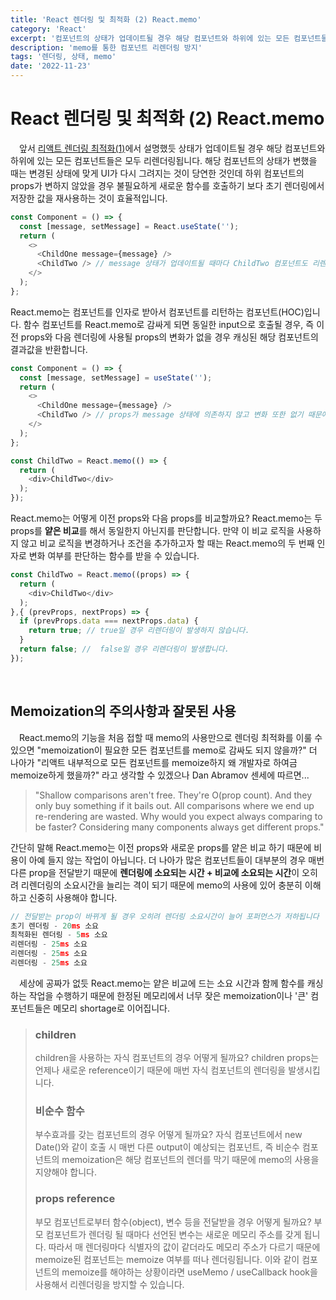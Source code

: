 ```yaml
---
title: 'React 렌더링 및 최적화 (2) React.memo'
category: 'React'
excerpt: '컴포넌트의 상태가 업데이트될 경우 해당 컴포넌트와 하위에 있는 모든 컴포넌트들은 모두 리렌더링됩니다. 해당 컴포넌트의 상태가 변했을 때는 변경된 상태에 맞게 UI가 다시 그려지는 것이 당연한 것인데 하위 컴포넌트의 props가 변하지 않았을 경우 불필요하게 새로운 함수를 호출하기 보다 초기 렌더링에서 저장한 값을 재사용하는 것이 효율적입니다.'
description: 'memo를 통한 컴포넌트 리렌더링 방지'
tags: '렌더링, 상태, memo'
date: '2022-11-23'
---
```


# React 렌더링 및 최적화 (2) React.memo

&emsp;앞서 <a href="https://www.moonkorea.dev/React-%EB%A0%8C%EB%8D%94%EB%A7%81-%EB%B0%8F-%EC%B5%9C%EC%A0%81%ED%99%94-(1)" target=”_blank”>리액트 렌더링 최적화(1)</a>에서 설명했듯 상태가 업데이트될 경우 해당 컴포넌트와 하위에 있는 모든 컴포넌트들은 모두 리렌더링됩니다. 해당 컴포넌트의 상태가 변했을 때는 변경된 상태에 맞게 UI가 다시 그려지는 것이 당연한 것인데 하위 컴포넌트의 props가 변하지 않았을 경우 불필요하게 새로운 함수를 호출하기 보다 초기 렌더링에서 저장한 값을 재사용하는 것이 효율적입니다. 

```js
const Component = () => {
  const [message, setMessage] = React.useState('');
  return (
    <>
      <ChildOne message={message} />
      <ChildTwo /> // message 상태가 업데이트될 때마다 ChildTwo 컴포넌트도 리렌더링 됩니다.
    </>
  );
};
```

React.memo는 컴포넌트를 인자로 받아서 컴포넌트를 리턴하는 컴포넌트(HOC)입니다. 함수 컴포넌트를 React.memo로 감싸게 되면 동일한 input으로 호출될 경우, 즉 이전 props와 다음 렌더링에 사용될 props의 변화가 없을 경우 캐싱된 해당 컴포넌트의 결과값을 반환합니다.

```js
const Component = () => {
  const [message, setMessage] = useState('');
  return (
    <>
      <ChildOne message={message} />
      <ChildTwo /> // props가 message 상태에 의존하지 않고 변화 또한 없기 때문에 리렌더링이 발생하지 않습니다.
    </>
  );
};

const ChildTwo = React.memo(() => {
  return (
    <div>ChildTwo</div>
  );
});
```

React.memo는 어떻게 이전 props와 다음 props를 비교할까요? React.memo는 두 props를 <b>얕은 비교</b>를 해서 동일한지 아닌지를 판단합니다. 만약 이 비교 로직을 사용하지 않고 비교 로직을 변경하거나 조건을 추가하고자 할 때는 React.memo의 두 번째 인자로 변화 여부를 판단하는 함수를 받을 수 있습니다.

```js
const ChildTwo = React.memo((props) => {
  return (
    <div>ChildTwo</div>
  );
},{ (prevProps, nextProps) => {
  if (prevProps.data === nextProps.data) {
    return true; // true일 경우 리렌더링이 발생하지 않습니다.
  }
  return false; //  false일 경우 리렌더링이 발생합니다.
});
```

</br>

## Memoization의 주의사항과 잘못된 사용
&emsp;React.memo의 기능을 처음 접할 때 memo의 사용만으로 렌더링 최적화를 이룰 수 있으면 "memoization이 필요한 모든 컴포넌트를 memo로 감싸도 되지 않을까?" 더 나아가 "리액트 내부적으로 모든 컴포넌트를 memoize하지 왜 개발자로 하여금 memoize하게 했을까?" 라고 생각할 수 있겠으나 Dan Abramov 센세에 따르면...

>"Shallow comparisons aren't free. They're O(prop count). And they only buy something if it bails out.
>All comparisons where we end up re-rendering are wasted. Why would you expect always comparing to be faster? Considering many components always get different props."

간단히 말해 React.memo는 이전 props와 새로운 props를 얕은 비교 하기 때문에 비용이 아예 들지 않는 작업이 아닙니다. 더 나아가 많은 컴포넌트들이 대부분의 경우 매번 다른 prop을 전달받기 때문에 <b>렌더링에 소요되는 시간 + 비교에 소요되는 시간</b>이 오히려 리렌더링의 소요시간을 늘리는 격이 되기 때문에 memo의 사용에 있어 충분히 이해하고 신중히 사용해야 합니다.

```js
// 전달받는 prop이 바뀌게 될 경우 오히려 렌더링 소요시간이 늘어 포퍼먼스가 저하됩니다
초기 렌더링 - 20ms 소요
최적화된 렌더링 - 5ms 소요
리렌더링 - 25ms 소요
리렌더링 - 25ms 소요
리렌더링 - 25ms 소요
```

&emsp;세상에 공짜가 없듯 React.memo는 얕은 비교에 드는 소요 시간과 함께 함수를 캐싱하는 작업을 수행하기 때문에 한정된 메모리에서 너무 잦은 memoization이나 '큰' 컴포넌트들은 메모리 shortage로 이어집니다.

>### children
>children을 사용하는 자식 컴포넌트의 경우 어떻게 될까요? children props는 언제나 새로운 reference이기 때문에 매번 자식 컴포넌트의 렌더링을 발생시킵니다.
>
>### 비순수 함수
>부수효과를 갖는 컴포넌트의 경우 어떻게 될까요? 자식 컴포넌트에서 new Date()와 같이 호출 시 매번 다른 output이 예상되는 컴포넌트, 즉 비순수 컴포넌트의 memoization은 해당 컴포넌트의 렌더를 막기 때문에 memo의 사용을 지양해야 합니다.
>
>### props reference
>부모 컴포넌트로부터 함수(object), 변수 등을 전달받을 경우 어떻게 될까요? 부모 컴포넌트가 렌더링 될 때마다 선언된 변수는 새로운 메모리 주소를 갖게 됩니다. 따라서 매 렌더링마다 식별자의 값이 같더라도 메모리 주소가 다르기 때문에 memoize된 컴포넌트는 memoize 여부를 떠나 렌더링됩니다. 이와 같이 컴포넌트의 memoize를 해야하는 상황이라면 useMemo / useCallback hook을 사용해서 리렌더링을 방지할 수 있습니다.
